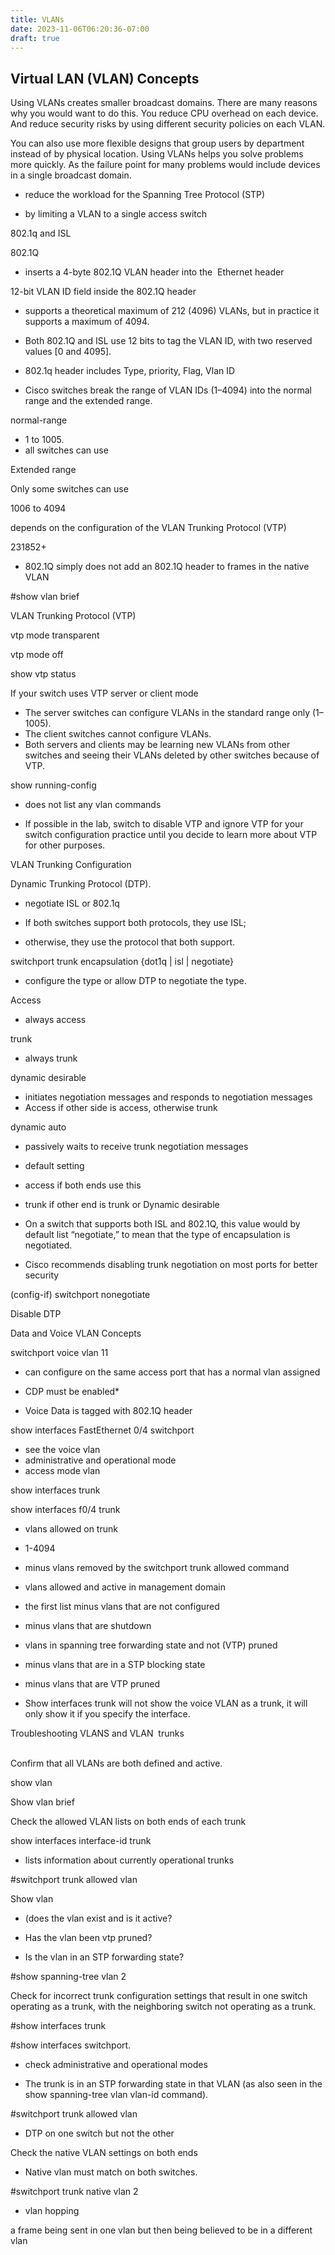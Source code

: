 ```yaml
---
title: VLANs
date: 2023-11-06T06:20:36-07:00
draft: true
---
```


## Virtual LAN (VLAN) Concepts

Using VLANs creates smaller broadcast domains. There are many reasons why you would want to do this. You reduce CPU overhead on each device. And reduce security risks by using different security policies on each VLAN.

You can also use more flexible designs that group users by department instead of by physical location. Using VLANs helps you solve problems more quickly. As the failure point for many problems would include devices in a single broadcast domain.

-   reduce the workload for the Spanning Tree Protocol (STP)

-   by limiting a VLAN to a single access switch

802.1q and ISL

802.1Q

-   inserts a 4-byte 802.1Q VLAN header into the  Ethernet header

12-bit VLAN ID field inside the 802.1Q header

-   supports a theoretical maximum of 212 (4096) VLANs, but in practice it supports a maximum of 4094.
-   Both 802.1Q and ISL use 12 bits to tag the VLAN ID, with two reserved values [0 and 4095].

-   802.1q header includes Type, priority, Flag, Vlan ID

-   Cisco switches break the range of VLAN IDs (1–4094) into the normal range and the extended range.

normal-range

-   1 to 1005.
-   all switches can use

Extended range

Only some switches can use

1006 to 4094

depends on the configuration of the VLAN Trunking Protocol (VTP)

231852+

-   802.1Q simply does not add an 802.1Q header to frames in the native VLAN

#show vlan brief

VLAN Trunking Protocol (VTP)

vtp mode transparent

vtp mode off

show vtp status

If your switch uses VTP server or client mode

-   The server switches can configure VLANs in the standard range only (1–1005).
-   The client switches cannot configure VLANs.
-   Both servers and clients may be learning new VLANs from other switches and seeing their VLANs deleted by other switches because of VTP.

show running-config

-   does not list any vlan commands

-   If possible in the lab, switch to disable VTP and ignore VTP for your switch configuration practice until you decide to learn more about VTP for other purposes.

VLAN Trunking Configuration

Dynamic Trunking Protocol (DTP).

-   negotiate ISL or 802.1q
-   If both switches support both protocols, they use ISL;

-   otherwise, they use the protocol that both support.

switchport trunk encapsulation {dot1q | isl | negotiate}

-   configure the type or allow DTP to negotiate the type.

Access

-   always access

trunk

-   always trunk

dynamic desirable

-   initiates negotiation messages and responds to negotiation messages
-   Access if other side is access, otherwise trunk

dynamic auto

-   passively waits to receive trunk negotiation messages
-   default setting
-   access if both ends use this
-   trunk if other end is trunk or Dynamic desirable

-   On a switch that supports both ISL and 802.1Q, this value would by default list “negotiate,” to mean that the type of encapsulation is negotiated.

-   Cisco recommends disabling trunk negotiation on most ports for better security

(config-if) switchport nonegotiate

Disable DTP

Data and Voice VLAN Concepts

switchport voice vlan 11

-   can configure on the same access port that has a normal vlan assigned
-   CDP must be enabled*

-   Voice Data is tagged with 802.1Q header

show interfaces FastEthernet 0/4 switchport

-   see the voice vlan
-   administrative and operational mode
-   access mode vlan

show interfaces trunk

show interfaces f0/4 trunk

-   vlans allowed on trunk

-   1-4094
-   minus vlans removed by the switchport trunk allowed command

-   vlans allowed and active in management domain

-   the first list minus vlans that are not configured
-   minus vlans that are shutdown

-   vlans in spanning tree forwarding state and not (VTP) pruned

-   minus vlans that are in a STP blocking state
-   minus vlans that are VTP pruned

-   Show interfaces trunk will not show the voice VLAN as a trunk, it will only show it if you specify the interface.

Troubleshooting VLANS and VLAN  trunks  
 

Confirm that all VLANs are both defined and active.

show vlan

Show vlan brief

Check the allowed VLAN lists on both ends of each trunk

show interfaces interface-id trunk

-   lists information about currently operational trunks

#switchport trunk allowed vlan

Show vlan

-   (does the vlan exist and is it active?

-   Has the vlan been vtp pruned?

-   Is the vlan in an STP forwarding state?

#show spanning-tree vlan 2

Check for incorrect trunk configuration settings that result in one switch operating as a trunk, with the neighboring switch not operating as a trunk.

#show interfaces trunk

#show interfaces switchport.

-   check administrative and operational modes

-   The trunk is in an STP forwarding state in that VLAN (as also seen in the show spanning-tree vlan vlan-id command).

#switchport trunk allowed vlan

-   DTP on one switch but not the other

Check the native VLAN settings on both ends

-   Native vlan must match on both switches.

#switchport trunk native vlan 2

-   vlan hopping

a frame being sent in one vlan but then being believed to be in a different vlan
